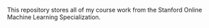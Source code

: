 This repository stores all of my course work from the Stanford Online Machine Learning Specialization.
